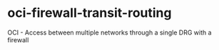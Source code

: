 # oci-firewall-transit-routing
OCI - Access between multiple networks through a single DRG with a firewall
